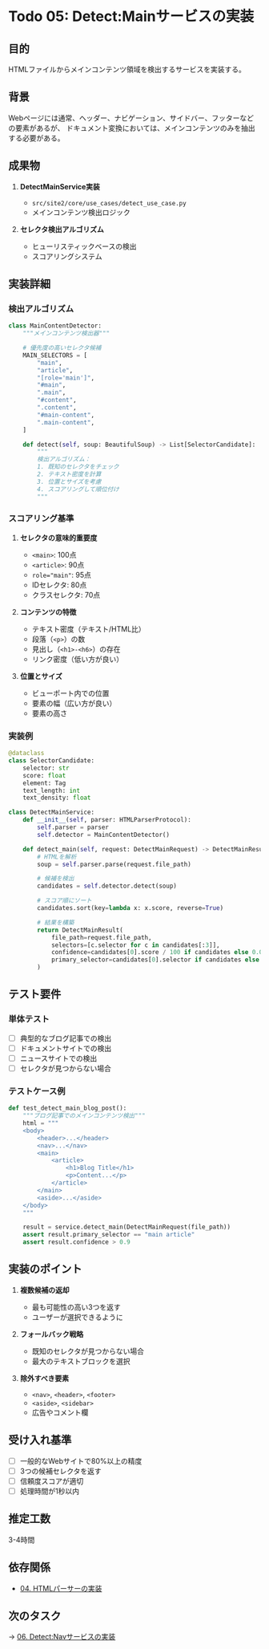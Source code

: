 # Todo 05: Detect:Mainサービスの実装

## 目的

HTMLファイルからメインコンテンツ領域を検出するサービスを実装する。

## 背景

Webページには通常、ヘッダー、ナビゲーション、サイドバー、フッターなどの要素があるが、
ドキュメント変換においては、メインコンテンツのみを抽出する必要がある。

## 成果物

1. **DetectMainService実装**
   - `src/site2/core/use_cases/detect_use_case.py`
   - メインコンテンツ検出ロジック

2. **セレクタ検出アルゴリズム**
   - ヒューリスティックベースの検出
   - スコアリングシステム

## 実装詳細

### 検出アルゴリズム

```python
class MainContentDetector:
    """メインコンテンツ検出器"""

    # 優先度の高いセレクタ候補
    MAIN_SELECTORS = [
        "main",
        "article",
        "[role='main']",
        "#main",
        ".main",
        "#content",
        ".content",
        "#main-content",
        ".main-content",
    ]

    def detect(self, soup: BeautifulSoup) -> List[SelectorCandidate]:
        """
        検出アルゴリズム：
        1. 既知のセレクタをチェック
        2. テキスト密度を計算
        3. 位置とサイズを考慮
        4. スコアリングして順位付け
        """
```

### スコアリング基準

1. **セレクタの意味的重要度**
   - `<main>`: 100点
   - `<article>`: 90点
   - `role="main"`: 95点
   - IDセレクタ: 80点
   - クラスセレクタ: 70点

2. **コンテンツの特徴**
   - テキスト密度（テキスト/HTML比）
   - 段落（`<p>`）の数
   - 見出し（`<h1>-<h6>`）の存在
   - リンク密度（低い方が良い）

3. **位置とサイズ**
   - ビューポート内での位置
   - 要素の幅（広い方が良い）
   - 要素の高さ

### 実装例

```python
@dataclass
class SelectorCandidate:
    selector: str
    score: float
    element: Tag
    text_length: int
    text_density: float

class DetectMainService:
    def __init__(self, parser: HTMLParserProtocol):
        self.parser = parser
        self.detector = MainContentDetector()

    def detect_main(self, request: DetectMainRequest) -> DetectMainResult:
        # HTMLを解析
        soup = self.parser.parse(request.file_path)

        # 候補を検出
        candidates = self.detector.detect(soup)

        # スコア順にソート
        candidates.sort(key=lambda x: x.score, reverse=True)

        # 結果を構築
        return DetectMainResult(
            file_path=request.file_path,
            selectors=[c.selector for c in candidates[:3]],
            confidence=candidates[0].score / 100 if candidates else 0.0,
            primary_selector=candidates[0].selector if candidates else ""
        )
```

## テスト要件

### 単体テスト

- [ ] 典型的なブログ記事での検出
- [ ] ドキュメントサイトでの検出
- [ ] ニュースサイトでの検出
- [ ] セレクタが見つからない場合

### テストケース例

```python
def test_detect_main_blog_post():
    """ブログ記事でのメインコンテンツ検出"""
    html = """
    <body>
        <header>...</header>
        <nav>...</nav>
        <main>
            <article>
                <h1>Blog Title</h1>
                <p>Content...</p>
            </article>
        </main>
        <aside>...</aside>
    </body>
    """

    result = service.detect_main(DetectMainRequest(file_path))
    assert result.primary_selector == "main article"
    assert result.confidence > 0.9
```

## 実装のポイント

1. **複数候補の返却**
   - 最も可能性の高い3つを返す
   - ユーザーが選択できるように

2. **フォールバック戦略**
   - 既知のセレクタが見つからない場合
   - 最大のテキストブロックを選択

3. **除外すべき要素**
   - `<nav>`, `<header>`, `<footer>`
   - `<aside>`, `<sidebar>`
   - 広告やコメント欄

## 受け入れ基準

- [ ] 一般的なWebサイトで80%以上の精度
- [ ] 3つの候補セレクタを返す
- [ ] 信頼度スコアが適切
- [ ] 処理時間が1秒以内

## 推定工数

3-4時間

## 依存関係

- [04. HTMLパーサーの実装](20250706-04-implement-html-parser.md)

## 次のタスク

→ [06. Detect:Navサービスの実装](20250706-06-implement-detect-nav.md)
